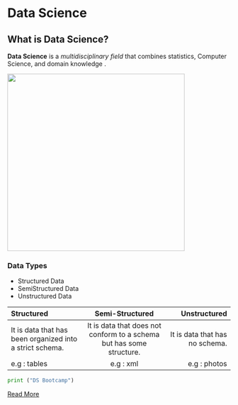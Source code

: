 # Data Science

## What is Data Science?
 **Data Science** is a  *multidisciplinary field* that combines statistics, Computer Science, and domain knowledge .


<img src="DS.png" width="400" height="400">

### Data Types
- Structured Data
- SemiStructured Data
- Unstructured Data
  
| Structured   |Semi-Structured | Unstructured   |
| :---        |    :----:   |          ---: |
|It is data that has been organized into a strict schema.     | It is data that does not conform to a schema but has some structure. | It is data that has no schema.   |
|e.g : tables    | e.g  : xml      | e.g : photos      |


```python
print ("DS Bootcamp")
```

[Read More](https://en.wikipedia.org/wiki/Data_science)
